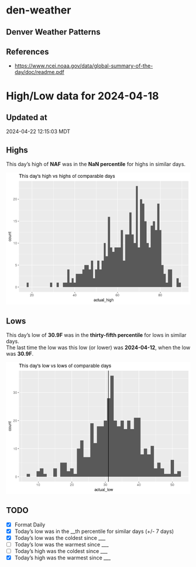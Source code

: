 # den-weather


## Denver Weather Patterns

## References

- <https://www.ncei.noaa.gov/data/global-summary-of-the-day/doc/readme.pdf>

# High/Low data for 2024-04-18

## Updated at

2024-04-22 12:15:03 MDT

## Highs

This day’s high of **NAF** was in the **NaN percentile** for highs in
similar days.

![](readme_files/figure-commonmark/unnamed-chunk-4-1.png)

## Lows

This day’s low of **30.9F** was in the **thirty-fifth percentile** for
lows in similar days.  
The last time the low was this low (or lower) was **2024-04-12**, when
the low was **30.9F**.

![](readme_files/figure-commonmark/unnamed-chunk-6-1.png)

## TODO

- [x] Format Daily
- [x] Today’s low was in the \_\_th percentile for similar days (+/- 7
  days)
- [x] Today’s low was the coldest since \_\_\_
- [ ] Today’s low was the warmest since \_\_\_
- [ ] Today’s high was the coldest since \_\_\_
- [x] Today’s high was the warmest since \_\_\_

